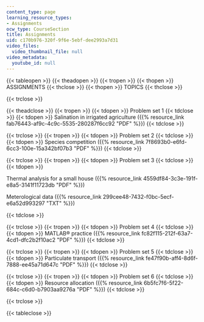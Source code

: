 ```yaml
---
content_type: page
learning_resource_types:
- Assignments
ocw_type: CourseSection
title: Assignments
uid: c170b976-320f-9f6e-5ebf-dee2993a7d31
video_files:
  video_thumbnail_file: null
video_metadata:
  youtube_id: null
---
```


{{< tableopen >}}
{{< theadopen >}}
{{< tropen >}}
{{< thopen >}}
ASSIGNMENTS
{{< thclose >}}
{{< thopen >}}
TOPICS
{{< thclose >}}

{{< trclose >}}

{{< theadclose >}}
{{< tropen >}}
{{< tdopen >}}
Problem set 1
{{< tdclose >}}
{{< tdopen >}}
Salination in irrigated agriculture ({{% resource_link fab76443-af9c-4c9c-5535-280287f6cc92 "PDF" %}})
{{< tdclose >}}

{{< trclose >}}
{{< tropen >}}
{{< tdopen >}}
Problem set 2
{{< tdclose >}}
{{< tdopen >}}
Species competition ({{% resource_link 7f8693b0-e6fd-6cc3-100e-15a342bf07b3 "PDF" %}})
{{< tdclose >}}

{{< trclose >}}
{{< tropen >}}
{{< tdopen >}}
Problem set 3
{{< tdclose >}}
{{< tdopen >}}


Thermal analysis for a small house ({{% resource_link 4559df84-3c3e-191f-e8a5-3141f11723db "PDF" %}})

Meterological data ({{% resource_link 299cee48-7432-f0bc-5ecf-e6a52d993297 "TXT" %}})


{{< tdclose >}}

{{< trclose >}}
{{< tropen >}}
{{< tdopen >}}
Problem set 4
{{< tdclose >}}
{{< tdopen >}}
MATLAB® practice ({{% resource_link fc82f115-212f-63a7-4cd1-dfc2b2f10ac2 "PDF" %}})
{{< tdclose >}}

{{< trclose >}}
{{< tropen >}}
{{< tdopen >}}
Problem set 5
{{< tdclose >}}
{{< tdopen >}}
Particulate transport ({{% resource_link fe47f90b-aff4-8d6f-7888-ee45a71d647c "PDF" %}})
{{< tdclose >}}

{{< trclose >}}
{{< tropen >}}
{{< tdopen >}}
Problem set 6
{{< tdclose >}}
{{< tdopen >}}
Resource allocation ({{% resource_link 6b5fc7f6-5f22-684c-c6d0-b7903aa9276a "PDF" %}})
{{< tdclose >}}

{{< trclose >}}

{{< tableclose >}}